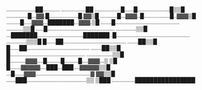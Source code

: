 ...................██........... ................██
.................█......█.....................█▒▒█
..............█...▓▓.█...................█.▓▓▒█
...........█...▓▓▓..█.................█..▓▓▓▒█
.........█.....▓▓▓...███████...▓▓▓.▒█
.......█.......................................... ...........▒▒█
.....█............................................ .............▒▒█
...███████..............................███████
.█................................................ .............▒▒▒█
█......██......................................... .......██▒▒█
█......██......................................... .......██▒▒█
█................................................. .................▒▒█
█..........▓▓▓....█.........█.........█....▓▓▓...▒ ▒█
█.......▓▓▓▓▓....███...███....▓▓▓▓▓▒▒█
...█......▓▓▓....................................▓ ▓▓▒▒█
......███.......................................▒▒ ▒███
...............████████████████

